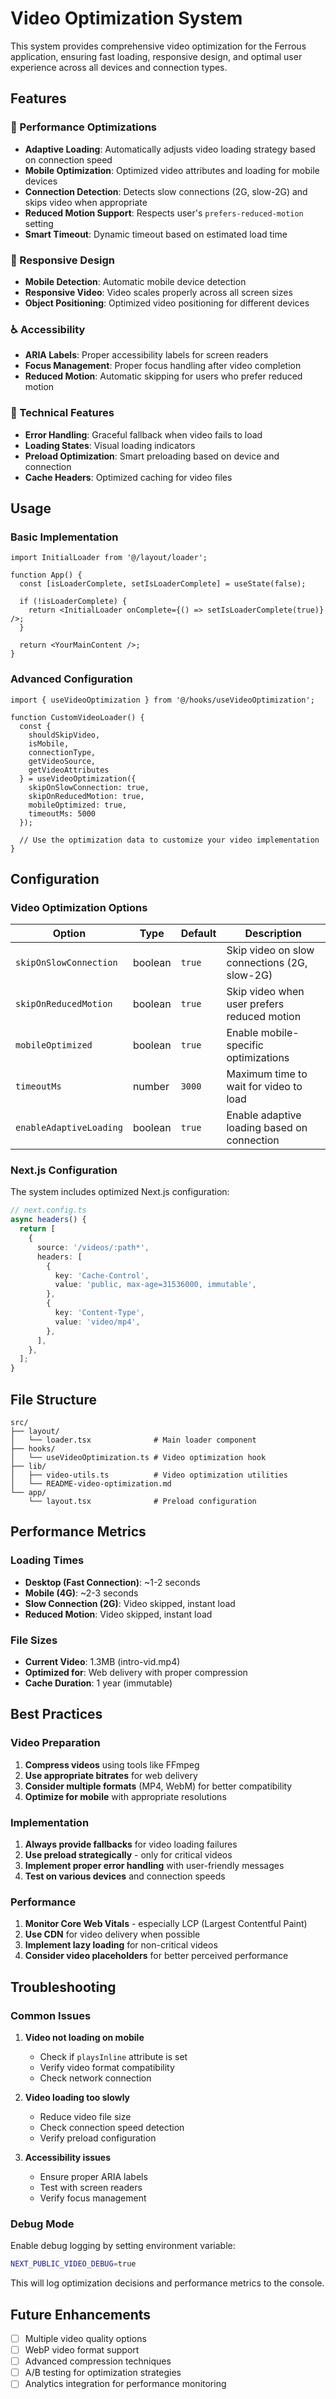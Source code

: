 # Video Optimization System

This system provides comprehensive video optimization for the Ferrous application, ensuring fast loading, responsive design, and optimal user experience across all devices and connection types.

## Features

### 🚀 Performance Optimizations
- **Adaptive Loading**: Automatically adjusts video loading strategy based on connection speed
- **Mobile Optimization**: Optimized video attributes and loading for mobile devices
- **Connection Detection**: Detects slow connections (2G, slow-2G) and skips video when appropriate
- **Reduced Motion Support**: Respects user's `prefers-reduced-motion` setting
- **Smart Timeout**: Dynamic timeout based on estimated load time

### 📱 Responsive Design
- **Mobile Detection**: Automatic mobile device detection
- **Responsive Video**: Video scales properly across all screen sizes
- **Object Positioning**: Optimized video positioning for different devices

### ♿ Accessibility
- **ARIA Labels**: Proper accessibility labels for screen readers
- **Focus Management**: Proper focus handling after video completion
- **Reduced Motion**: Automatic skipping for users who prefer reduced motion

### 🔧 Technical Features
- **Error Handling**: Graceful fallback when video fails to load
- **Loading States**: Visual loading indicators
- **Preload Optimization**: Smart preloading based on device and connection
- **Cache Headers**: Optimized caching for video files

## Usage

### Basic Implementation

```tsx
import InitialLoader from '@/layout/loader';

function App() {
  const [isLoaderComplete, setIsLoaderComplete] = useState(false);
  
  if (!isLoaderComplete) {
    return <InitialLoader onComplete={() => setIsLoaderComplete(true)} />;
  }
  
  return <YourMainContent />;
}
```

### Advanced Configuration

```tsx
import { useVideoOptimization } from '@/hooks/useVideoOptimization';

function CustomVideoLoader() {
  const {
    shouldSkipVideo,
    isMobile,
    connectionType,
    getVideoSource,
    getVideoAttributes
  } = useVideoOptimization({
    skipOnSlowConnection: true,
    skipOnReducedMotion: true,
    mobileOptimized: true,
    timeoutMs: 5000
  });

  // Use the optimization data to customize your video implementation
}
```

## Configuration

### Video Optimization Options

| Option | Type | Default | Description |
|--------|------|---------|-------------|
| `skipOnSlowConnection` | boolean | `true` | Skip video on slow connections (2G, slow-2G) |
| `skipOnReducedMotion` | boolean | `true` | Skip video when user prefers reduced motion |
| `mobileOptimized` | boolean | `true` | Enable mobile-specific optimizations |
| `timeoutMs` | number | `3000` | Maximum time to wait for video to load |
| `enableAdaptiveLoading` | boolean | `true` | Enable adaptive loading based on connection |

### Next.js Configuration

The system includes optimized Next.js configuration:

```typescript
// next.config.ts
async headers() {
  return [
    {
      source: '/videos/:path*',
      headers: [
        {
          key: 'Cache-Control',
          value: 'public, max-age=31536000, immutable',
        },
        {
          key: 'Content-Type',
          value: 'video/mp4',
        },
      ],
    },
  ];
}
```

## File Structure

```
src/
├── layout/
│   └── loader.tsx              # Main loader component
├── hooks/
│   └── useVideoOptimization.ts # Video optimization hook
├── lib/
│   ├── video-utils.ts          # Video optimization utilities
│   └── README-video-optimization.md
└── app/
    └── layout.tsx              # Preload configuration
```

## Performance Metrics

### Loading Times
- **Desktop (Fast Connection)**: ~1-2 seconds
- **Mobile (4G)**: ~2-3 seconds  
- **Slow Connection (2G)**: Video skipped, instant load
- **Reduced Motion**: Video skipped, instant load

### File Sizes
- **Current Video**: 1.3MB (intro-vid.mp4)
- **Optimized for**: Web delivery with proper compression
- **Cache Duration**: 1 year (immutable)

## Best Practices

### Video Preparation
1. **Compress videos** using tools like FFmpeg
2. **Use appropriate bitrates** for web delivery
3. **Consider multiple formats** (MP4, WebM) for better compatibility
4. **Optimize for mobile** with appropriate resolutions

### Implementation
1. **Always provide fallbacks** for video loading failures
2. **Use preload strategically** - only for critical videos
3. **Implement proper error handling** with user-friendly messages
4. **Test on various devices** and connection speeds

### Performance
1. **Monitor Core Web Vitals** - especially LCP (Largest Contentful Paint)
2. **Use CDN** for video delivery when possible
3. **Implement lazy loading** for non-critical videos
4. **Consider video placeholders** for better perceived performance

## Troubleshooting

### Common Issues

1. **Video not loading on mobile**
   - Check if `playsInline` attribute is set
   - Verify video format compatibility
   - Check network connection

2. **Video loading too slowly**
   - Reduce video file size
   - Check connection speed detection
   - Verify preload configuration

3. **Accessibility issues**
   - Ensure proper ARIA labels
   - Test with screen readers
   - Verify focus management

### Debug Mode

Enable debug logging by setting environment variable:
```bash
NEXT_PUBLIC_VIDEO_DEBUG=true
```

This will log optimization decisions and performance metrics to the console.

## Future Enhancements

- [ ] Multiple video quality options
- [ ] WebP video format support
- [ ] Advanced compression techniques
- [ ] A/B testing for optimization strategies
- [ ] Analytics integration for performance monitoring
